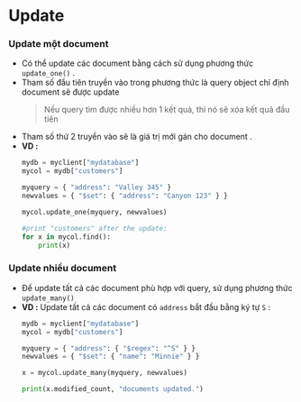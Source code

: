 # Update
### **Update một document**
- Có thể update các document bằng cách sử dụng phương thức `update_one()` .
- Tham số đầu tiên truyền vào trong phương thức là query object chỉ định document sẽ được update
    > Nếu query tìm được nhiều hơn 1 kết quả, thì nó sẽ xóa kết quả đầu tiên 
- Tham số thứ 2 truyền vào sẽ là giá trị mới gán cho document .
- **VD :**
    ```py
    mydb = myclient["mydatabase"]
    mycol = mydb["customers"]

    myquery = { "address": "Valley 345" }
    newvalues = { "$set": { "address": "Canyon 123" } }

    mycol.update_one(myquery, newvalues)

    #print "customers" after the update:
    for x in mycol.find():
        print(x)
    ```
### **Update nhiều document**
- Để update tất cả các document phù hợp với query, sử dụng phương thức `update_many()`
- **VD :** Update tất cả các document có `address` bắt đầu bằng ký tự `S` :
    ```py
    mydb = myclient["mydatabase"]
    mycol = mydb["customers"]

    myquery = { "address": { "$regex": "^S" } }
    newvalues = { "$set": { "name": "Minnie" } }

    x = mycol.update_many(myquery, newvalues)

    print(x.modified_count, "documents updated.")
    ```
